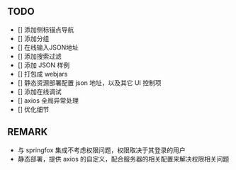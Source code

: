 
## TODO

- [] 添加侧标锚点导航
- [] 添加分组
- [] 在线输入JSON地址
- [] 添加搜索过滤
- [] 添加 JSON 样例 
- [] 打包成 webjars
- [] 静态资源部署配置 json 地址，以及其它 UI 控制项
- [] 添加在线调试
- [] axios 全局异常处理
- [] 优化细节

## REMARK
* 与 springfox 集成不考虑权限问题，权限取决于其登录的用户
* 静态部署，提供 axios 的自定义，配合服务器的相关配置来解决权限相关问题

